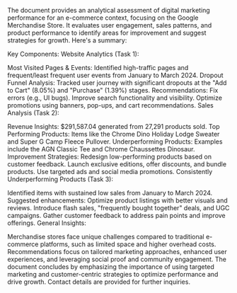 The document provides an analytical assessment of digital marketing performance for an e-commerce context, focusing on the Google Merchandise Store. It evaluates user engagement, sales patterns, and product performance to identify areas for improvement and suggest strategies for growth. Here's a summary:

Key Components:
Website Analytics (Task 1):

Most Visited Pages & Events: Identified high-traffic pages and frequent/least frequent user events from January to March 2024.
Dropout Funnel Analysis: Tracked user journey with significant dropouts at the "Add to Cart" (8.05%) and "Purchase" (1.39%) stages.
Recommendations:
Fix errors (e.g., UI bugs).
Improve search functionality and visibility.
Optimize promotions using banners, pop-ups, and cart recommendations.
Sales Analysis (Task 2):

Revenue Insights: $291,587.04 generated from 27,291 products sold.
Top Performing Products: Items like the Chrome Dino Holiday Lodge Sweater and Super G Camp Fleece Pullover.
Underperforming Products: Examples include the AGN Classic Tee and Chrome Chaussettes Dinosaur.
Improvement Strategies:
Redesign low-performing products based on customer feedback.
Launch exclusive editions, offer discounts, and bundle products.
Use targeted ads and social media promotions.
Consistently Underperforming Products (Task 3):

Identified items with sustained low sales from January to March 2024.
Suggested enhancements:
Optimize product listings with better visuals and reviews.
Introduce flash sales, "frequently bought together" deals, and UGC campaigns.
Gather customer feedback to address pain points and improve offerings.
General Insights:

Merchandise stores face unique challenges compared to traditional e-commerce platforms, such as limited space and higher overhead costs.
Recommendations focus on tailored marketing approaches, enhanced user experiences, and leveraging social proof and community engagement.
The document concludes by emphasizing the importance of using targeted marketing and customer-centric strategies to optimize performance and drive growth. Contact details are provided for further inquiries.
